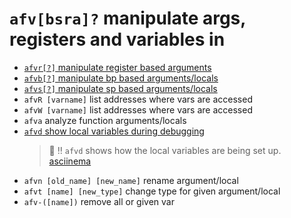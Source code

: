 <!-- TITLE: afv -->

#  `afv[bsra]?`   manipulate args, registers and variables in 
- [ `afvr[?]`   manipulate register based arguments](/options/a/af/afv/afvr)
-	[ `afvb[?]`   manipulate bp based arguments/locals](/options/a/af/afv/afvb)
-	[ `afvs[?]`   manipulate sp based arguments/locals](/options/a/af/afv/afvs)
- `afvR [varname]`   list addresses where vars are accessed
- `afvW [varname]`   list addresses where vars are accessed
- `afva`   analyze function arguments/locals
- [ `afvd`  show local variables during debugging](/options/a/af/afv/afvd)
	> 🚀 ‼️ `afvd` shows how the local variables are being set up. [asciinema](https://asciinema.org/a/2udrCGW9OCrhsaKAdIUfQHbvT)
- `afvn [old_name] [new_name]`   rename argument/local
- `afvt [name] [new_type]`   change type for given argument/local
- `afv-([name])`   remove all or given var

<p hidden>afvr afvb afvs afvR afvW afva afvd afvn afvt afv</p>